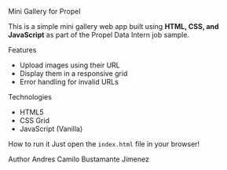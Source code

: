 Mini Gallery for Propel

This is a simple mini gallery web app built using **HTML, CSS, and JavaScript** as part of the Propel Data Intern job sample.

Features
- Upload images using their URL
- Display them in a responsive grid
- Error handling for invalid URLs

Technologies
- HTML5
- CSS Grid
- JavaScript (Vanilla)

How to run it
Just open the `index.html` file in your browser!

 Author
Andres Camilo Bustamante Jimenez
